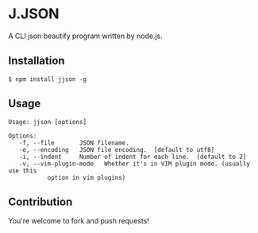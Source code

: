 # J.JSON

A CLI json beautify program written by node.js.

## Installation

```shell
$ npm install jjson -g
```

## Usage

```
Usage: jjson [options]

Options:
   -f, --file       JSON filename.
   -e, --encoding   JSON file encoding.  [default to utf8]
   -i, --indent     Number of indent for each line.  [default to 2]
   -v, --vim-plugin-mode   Whether it's in VIM plugin mode. (usually use this
           option in vim plugins)
```

## Contribution

You're welcome to fork and push requests!

